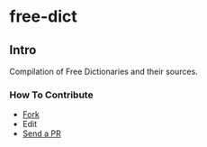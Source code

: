free-dict
=========

Intro
---

Compilation of Free Dictionaries and their sources.


### How To Contribute

- [Fork](https://help.github.com/articles/fork-a-repo)
- Edit
- [Send a PR](https://help.github.com/articles/using-pull-requests  )

